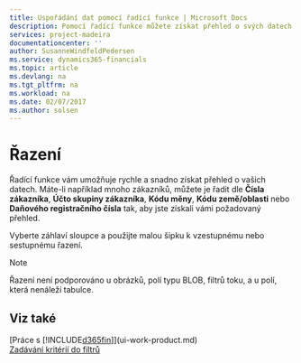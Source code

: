 ```yaml
---
title: Uspořádání dat pomocí řadící funkce | Microsoft Docs
description: Pomocí řadící funkce můžete získat přehled o svých datech. Například můžete řadit zákazníky podle Kódu měny a získat tak vybranou ukázku zákazníků.
services: project-madeira
documentationcenter: ''
author: SusanneWindfeldPedersen
ms.service: dynamics365-financials
ms.topic: article
ms.devlang: na
ms.tgt_pltfrm: na
ms.workload: na
ms.date: 02/07/2017
ms.author: solsen
---
```

# <a name="sorting"></a>Řazení
Řadící funkce vám umožňuje rychle a snadno získat přehled o vašich datech. Máte-li například mnoho zákazníků, můžete je řadit dle **Čísla zákazníka**, **Účto skupiny zákazníka**, **Kódu měny**, **Kódu země/oblasti** nebo **Daňového registračního čísla** tak, aby jste získali vámi požadovaný přehled.

Vyberte záhlaví sloupce a použijte malou šipku k vzestupnému nebo sestupnému řazení.  

> [!NOTE]  
>   Řazení není podporováno u obrázků, polí typu BLOB, filtrů toku, a u polí, která nenáleží tabulce.

## <a name="see-also"></a>Viz také
[Práce s [!INCLUDE[d365fin](includes/d365fin_md.md)]](ui-work-product.md)  
[Zadávání kritérií do filtrů](ui-enter-criteria-filters.md)
